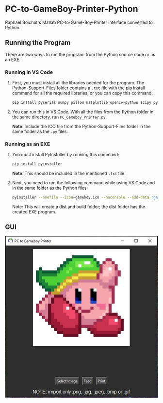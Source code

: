 # PC-to-GameBoy-Printer-Python
Raphael Boichot's Matlab PC-to-Game-Boy-Printer interface converted to Python.

## Running the Program
There are two ways to run the program: from the Python source code or as an EXE.

### Running in VS Code
1. First, you must install all the libraries needed for the program. The Python-Support-Files folder contains a `.txt` file with the pip install command for all the required libraries, or you can copy this command:

    ```bash
    pip install pyserial numpy pillow matplotlib opencv-python scipy pyinstaller
    ```

2. You can run this in VS Code. With all the files from the Python folder in the same directory, run `PC_Gameboy_Printer.py`.

   **Note**: Include the ICO file from the Python-Support-Files folder in the same folder as the `.py` files.

### Running as an EXE
1. You must install PyInstaller by running this command:

    ```bash
    pip install pyinstaller
    ```

   **Note**: This should be included in the mentioned `.txt` file.

2. Next, you need to run the following command while using VS Code and in the same folder as the Python files:

    ```bash
    pyinstaller --onefile --icon=gameboy.ico --noconsole --add-data "gameboy.ico;." --add-data "Print_Image.py;." --add-data "Send_Packet.py;." --add-data "Add_CheckSum.py;." --add-data "AutoDetectCom.py;." --add-data "Image_Rectifier.py;." --hidden-import "scipy._lib.array_api_compat.numpy.fft" PC_Gameboy_Printer.py
    ```
    Note: This will create a dist and build folder; the dist folder has the created EXE program.
   
## GUI
![GUI](https://github.com/AKABigDinner/PC-to-GameBoy-Printer-Python/blob/main/Photos/GUI.JPG)
